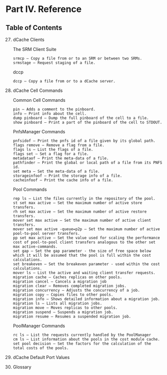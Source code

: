 Part IV. Reference
==================

Table of Contents
------------------

27. dCache Clients

    The SRM Client Suite

        srmcp — Copy a file from or to an SRM or between two SRMs.
        srmstage — Request staging of a file.

    dccp

        dccp — Copy a file from or to a dCache server.

28. dCache Cell Commands

    Common Cell Commands

        pin — Adds a comment to the pinboard.
        info — Print info about the cell.
        dump pinboard — Dump the full pinboard of the cell to a file.
        show pinboard — Print a part of the pinboard of the cell to STDOUT.

    PnfsManager Commands

        pnfsidof — Print the pnfs id of a file given by its global path.
        flags remove — Remove a flag from a file.
        flags ls — List the flags of a file.
        flags set — Set a flag for a file.
        metadataof — Print the meta-data of a file.
        pathfinder — Print the global or local path of a file from its PNFS id.
        set meta — Set the meta-data of a file.
        storageinfoof — Print the storage info of a file.
        cacheinfoof — Print the cache info of a file.

    Pool Commands

        rep ls — List the files currently in the repository of the pool.
        st set max active — Set the maximum number of active store transfers.
        rh set max active — Set the maximum number of active restore transfers.
        mover set max active — Set the maximum number of active client transfers.
        mover set max active -queue=p2p — Set the maximum number of active pool-to-pool server transfers.
        pp set max active — Set the value used for scaling the performance cost of pool-to-pool client transfers analogous to the other set max active-commands.
        set gap — Set the gap parameter - the size of free space below which it will be assumed that the pool is full within the cost calculations.
        set breakeven — Set the breakeven parameter - used within the cost calculations.
        mover ls — List the active and waiting client transfer requests.
        migration cache — Caches replicas on other pools.
        migration cancel — Cancels a migration job
        migration clear — Removes completed migration jobs.
        migration concurrency — Adjusts the concurrency of a job.
        migration copy — Copies files to other pools.
        migration info — Shows detailed information about a migration job.
        migration ls — Lists all migration jobs.
        migration move — Moves replicas to other pools.
        migration suspend — Suspends a migration job.
        migration resume — Resumes a suspended migration job.

    PoolManager Commands

        rc ls — List the requests currently handled by the PoolManager
        cm ls — List information about the pools in the cost module cache.
        set pool decision — Set the factors for the calculation of the total costs of the pools.

29. dCache Default Port Values
30. Glossary
